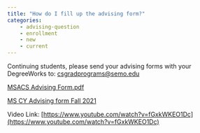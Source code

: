 ```yaml
---
title: "How do I fill up the advising form?"
categories:
    - advising-question
    - enrollment
    - new
    - current
---
```

Continuing students, please send your advising forms with your DegreeWorks to: csgradprograms@semo.edu 

[MSACS Advising Form.pdf](https://s3.us-west-2.amazonaws.com/secure.notion-static.com/7b05cde9-25fe-4b6b-9df4-59bf2715b120/MSACS_Advising_Form.pdf?X-Amz-Algorithm=AWS4-HMAC-SHA256&X-Amz-Content-Sha256=UNSIGNED-PAYLOAD&X-Amz-Credential=AKIAT73L2G45EIPT3X45%2F20220301%2Fus-west-2%2Fs3%2Faws4_request&X-Amz-Date=20220301T195250Z&X-Amz-Expires=86400&X-Amz-Signature=f2df7fc99af1e66ae99478b8fe575309cd18afddb4840fb7aa01ae955d6ff6dd&X-Amz-SignedHeaders=host&response-content-disposition=filename%20%3D%22MSACS%2520Advising%2520Form.pdf%22&x-id=GetObject)

[MS CY Advising form Fall 2021](https://s3.us-west-2.amazonaws.com/secure.notion-static.com/8a3cb691-9afc-4e67-9e3a-6832929092ea/MS_CY_Advising_Form_Fall_2021.pdf?X-Amz-Algorithm=AWS4-HMAC-SHA256&X-Amz-Content-Sha256=UNSIGNED-PAYLOAD&X-Amz-Credential=AKIAT73L2G45EIPT3X45%2F20220301%2Fus-west-2%2Fs3%2Faws4_request&X-Amz-Date=20220301T195627Z&X-Amz-Expires=86400&X-Amz-Signature=f98b14495b03ca58edca865b93d9bb0fe0530a97a6e0dcfb437322d1b286f6bf&X-Amz-SignedHeaders=host&response-content-disposition=filename%20%3D%22MS%2520CY%2520Advising%2520Form%2520Fall%25202021.pdf%22&x-id=GetObject)

Video Link: [https://www.youtube.com/watch?v=fGxkWKEO1Dc](https://www.youtube.com/watch?v=fGxkWKEO1Dc)